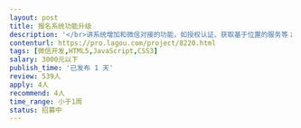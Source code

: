 ```yaml
---                
layout: post       
title: 报名系统功能升级           
description: '</br>讲系统增加和微信对接的功能，如授权认证、获取基于位置的服务等；</br>1.css，html，js要熟练，会调整布局！出效果！包括PC端和H5移动端； </br>2.熟悉微信的接口，后台使用java；</br>3.您最好是在北京，可能需要现场调试，需要沟通...</br>4.如果不熟悉相关技术，不要投递！！！</br>'     
contenturl: https://pro.lagou.com/project/8220.html      
tags: [微信开发,HTML5,JavaScript,CSS3]            
salary: 3000元以下          
publish_time: '已发布 1 天'         
review: 539人                   
apply: 4人                   
recommend: 4人                   
time_range: 小于1周              
status: 招募中                  
---                 
```

